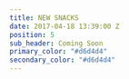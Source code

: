 ```yaml
---
title: NEW SNACKS
date: 2017-04-18 13:39:00 Z
position: 5
sub_header: Coming Soon
primary_color: "#d6d4d4"
secondary_color: "#d6d4d4"
---
```


